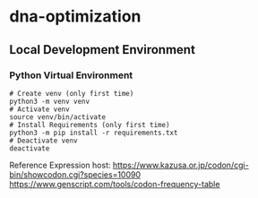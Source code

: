 # dna-optimization

## Local Development Environment

### Python Virtual Environment
```shell
# Create venv (only first time)
python3 -m venv venv
# Activate venv
source venv/bin/activate
# Install Requirements (only first time)
python3 -m pip install -r requirements.txt
# Deactivate venv
deactivate
```

Reference
Expression host: https://www.kazusa.or.jp/codon/cgi-bin/showcodon.cgi?species=10090
https://www.genscript.com/tools/codon-frequency-table